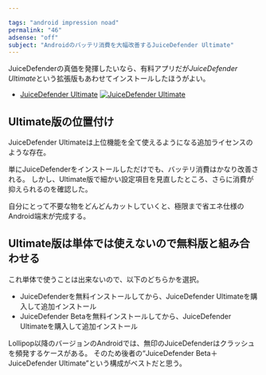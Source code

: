 ```yaml
---

tags: "android impression noad"
permalink: "46"
adsense: "off"
subject: "Androidのバッテリ消費を大幅改善するJuiceDefender Ultimate"
---
```


JuiceDefenderの真価を発揮したいなら、有料アプリだが*JuiceDefender Ultimate*という拡張版もあわせてインストールしたほうがよい。

- [JuiceDefender Ultimate](https://secure.moshimo.com/af/c/click?a_id=628189&amp;p_id=170&amp;pc_id=185&amp;pl_id=4062&amp;url=http%3A%2F%2Fwww.amazon.co.jp%2Fdp%2FB005WZE2AC)
  <span class="thumbnail">[![JuiceDefender Ultimate](http://ecx.images-amazon.com/images/I/71Vc-kPYZ8L._SL160_.png)](https://secure.moshimo.com/af/c/click?a_id=628189&amp;p_id=170&amp;pc_id=185&amp;pl_id=4062&amp;url=http%3A%2F%2Fwww.amazon.co.jp%2Fdp%2FB005WZE2AC)<img src="https://secure.moshimo.com/af/i/impression?a_id=628189&amp;p_id=170&amp;pc_id=185&amp;pl_id=4062" alt="" style="border: 0px; " width="1" height="1" /></span>


## Ultimate版の位置付け

JuiceDefender Ultimateは上位機能を全て使えるようになる追加ライセンスのような存在。

単にJuiceDefenderをインストールしただけでも、バッテリ消費はかなり改善される。
しかし、Ultimate版で細かい設定項目を見直したところ、さらに消費が抑えられるのを確認した。

自分にとって不要な物をどんどんカットしていくと、極限まで省エネ仕様のAndroid端末が完成する。

## Ultimate版は単体では使えないので無料版と組み合わせる

これ単体で使うことは出来ないので、以下のどちらかを選択。

- JuiceDefenderを無料インストールしてから、JuiceDefender Ultimateを購入して追加インストール
- JuiceDefender Betaを無料インストールしてから、JuiceDefender Ultimateを購入して追加インストール

Lollipop以降のバージョンのAndroidでは、無印のJuiceDefenderはクラッシュを頻発するケースがある。
そのため後者の“JuiceDefender Beta＋JuiceDefender Ultimate”という構成がベストだと思う。
